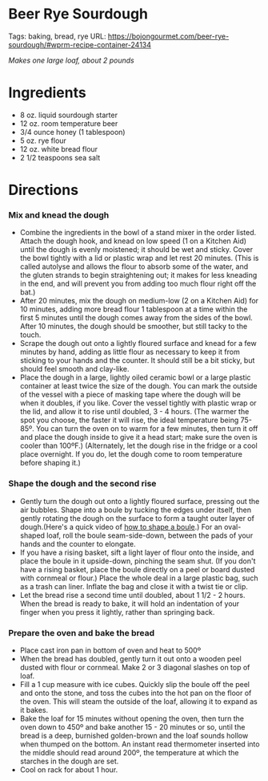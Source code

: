 # Beer Rye Sourdough

Tags: baking, bread, rye
URL: https://bojongourmet.com/beer-rye-sourdough/#wprm-recipe-container-24134

*Makes one large loaf, about 2 pounds*

# Ingredients

- 8 oz. liquid sourdough starter
- 12 oz. room temperature beer
- 3/4 ounce honey (1 tablespoon)
- 5 oz. rye flour
- 12 oz. white bread flour
- 2 1/2 teaspoons sea salt

# Directions

### Mix and knead the dough

- Combine the ingredients in the bowl of a stand mixer in the order listed. Attach the dough hook, and knead on low speed (1 on a Kitchen Aid) until the dough is evenly moistened; it should be wet and sticky. Cover the bowl tightly with a lid or plastic wrap and let rest 20 minutes. (This is called autolyse and allows the flour to absorb some of the water, and the gluten strands to begin straightening out; it makes for less kneading in the end, and will prevent you from adding too much flour right off the bat.)
- After 20 minutes, mix the dough on medium-low (2 on a Kitchen Aid) for 10 minutes, adding more bread flour 1 tablespoon at a time within the first 5 minutes until the dough comes away from the sides of the bowl. After 10 minutes, the dough should be smoother, but still tacky to the touch.
- Scrape the dough out onto a lightly floured surface and knead for a few minutes by hand, adding as little flour as necessary to keep it from sticking to your hands and the counter. It should still be a bit sticky, but should feel smooth and clay-like.
- Place the dough in a large, lightly oiled ceramic bowl or a large plastic container at least twice the size of the dough. You can mark the outside of the vessel with a piece of masking tape where the dough will be when it doubles, if you like. Cover the vessel tightly with plastic wrap or the lid, and allow it to rise until doubled, 3 - 4 hours. (The warmer the spot you choose, the faster it will rise, the ideal temperature being 75-85º. You can turn the oven on to warm for a few minutes, then turn it off and place the dough inside to give it a head start; make sure the oven is cooler than 100ºF.) (Alternately, let the dough rise in the fridge or a cool place overnight. If you do, let the dough come to room temperature before shaping it.)

### Shape the dough and the second rise

- Gently turn the dough out onto a lightly floured surface, pressing out the air bubbles. Shape into a boule by tucking the edges under itself, then gently rotating the dough on the surface to form a taught outer layer of dough.(Here's a quick video of [how to shape a boule](https://www.youtube.com/watch?v=I5t-1sJwzFs&feature=player_embedded#).) For an oval-shaped loaf, roll the boule seam-side-down, between the pads of your hands and the counter to elongate.
- If you have a rising basket, sift a light layer of flour onto the inside, and place the boule in it upside-down, pinching the seam shut. (If you don't have a rising basket, place the boule directly on a peel or board dusted with cornmeal or flour.) Place the whole deal in a large plastic bag, such as a trash can liner. Inflate the bag and close it with a twist tie or clip.
- Let the bread rise a second time until doubled, about 1 1/2 - 2 hours. When the bread is ready to bake, it will hold an indentation of your finger when you press it lightly, rather than springing back.

### Prepare the oven and bake the bread

- Place cast iron pan in bottom of oven and heat to 500º
- When the bread has doubled, gently turn it out onto a wooden peel dusted with flour or cornmeal. Make 2 or 3 diagonal slashes on top of loaf.
- Fill a 1 cup measure with ice cubes. Quickly slip the boule off the peel and onto the stone, and toss the cubes into the hot pan on the floor of the oven. This will steam the outside of the loaf, allowing it to expand as it bakes.
- Bake the loaf for 15 minutes without opening the oven, then turn the oven down to 450º and bake another 15 - 20 minutes or so, until the bread is a deep, burnished golden-brown and the loaf sounds hollow when thumped on the bottom. An instant read thermometer inserted into the middle should read around 200º, the temperature at which the starches in the dough are set.
- Cool on rack for about 1 hour.